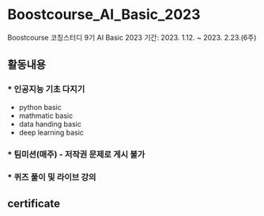 # Boostcourse_AI_Basic_2023
Boostcourse 코칭스터디 9기 AI Basic 2023
기간: 2023. 1.12. ~ 2023. 2.23.(6주)  
## 활동내용
### * 인공지능 기초 다지기
- python basic
- mathmatic basic
- data handing basic
- deep learning basic
### * 팀미션(매주) - 저작권 문제로 게시 불가
### * 퀴즈 풀이 및 라이브 강의
## certificate
